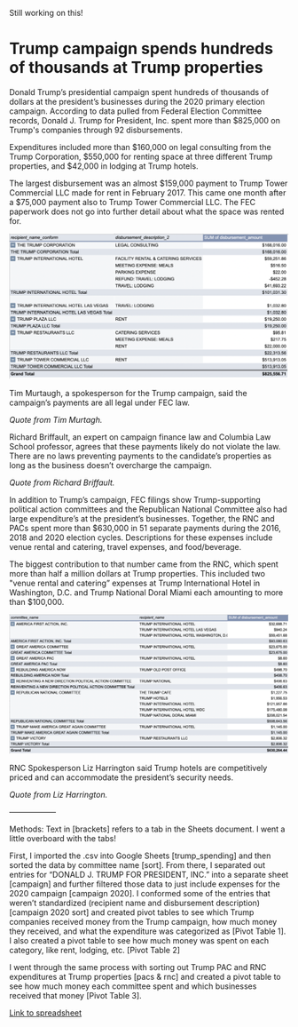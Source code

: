 Still working on this!
# Trump campaign spends hundreds of thousands at Trump properties

Donald Trump’s presidential campaign spent hundreds of thousands of dollars at the president’s businesses during the 2020 primary election campaign. According to data pulled from Federal Election Committee records, Donald J. Trump for President, Inc. spent more than $825,000 on Trump's companies through 92 disbursements.

Expenditures included more than $160,000 on legal consulting from the Trump Corporation, $550,000 for renting space at three different Trump properties, and $42,000 in lodging at Trump hotels. 

The largest disbursement was an almost $159,000 payment to Trump Tower Commercial LLC made for rent in February 2017. This came one month after a $75,000 payment also to Trump Tower Commercial LLC. The FEC paperwork does not go into further detail about what the space was rented for.

![Pivot table showing Trump campaign expenses at Trump businesses.](TrumpCampaign.png)

Tim Murtaugh, a spokesperson for the Trump campaign, said the campaign’s payments are all legal under FEC law.

*Quote from Tim Murtagh.*

Richard Briffault, an expert on campaign finance law and Columbia Law School professor, agrees that these payments likely do not violate the law. There are no laws preventing payments to the candidate’s properties as long as the business doesn’t overcharge the campaign.

*Quote from Richard Briffault.*

In addition to Trump’s campaign, FEC filings show Trump-supporting political action committees and the Republican National Committee also had large expenditure’s at the president’s businesses. Together, the RNC and PACs spent more than $630,000 in 51 separate payments during the 2016, 2018 and 2020 election cycles. Descriptions for these expenses include venue rental and catering, travel expenses, and food/beverage.

The biggest contribution to that number came from the RNC, which spent more than half a million dollars at Trump properties. This included two "venue rental and catering” expenses at Trump International Hotel in Washington, D.C. and Trump National Doral Miami each amounting to more than $100,000.

![Pivot table showing PAC and RNC expenses at Trump businesses.](PACsandRNC.png)

RNC Spokesperson Liz Harrington said Trump hotels are competitively priced and can accommodate the president’s security needs.

*Quote from Liz Harrington.*

——————

Methods: Text in [brackets] refers to a tab in the Sheets document. I went a little overboard with the tabs!

First, I imported the .csv into Google Sheets [trump_spending] and then sorted the data by committee name [sort]. From there, I separated out entries for “DONALD J. TRUMP FOR PRESIDENT, INC.” into a separate sheet [campaign] and further filtered those data to just include expenses for the 2020 campaign [campaign 2020]. I conformed some of the entries that weren’t standardized (recipient name and disbursement description) [campaign 2020 sort] and created pivot tables to see which Trump companies received money from the Trump campaign, how much money they received, and what the expenditure was categorized as [Pivot Table 1]. I also created a pivot table to see how much money was spent on each category, like rent, lodging, etc. [Pivot Table 2]

I went through the same process with sorting out Trump PAC and RNC expenditures at Trump properties [pacs & rnc] and created a pivot table to see how much money each committee spent and which businesses received that money [Pivot Table 3].

[Link to spreadsheet](https://docs.google.com/spreadsheets/d/1UWz7w8CZZo6oD5QpvO-F-g6bl_k3KBZhEXrMwo5uBws/edit?usp=sharing)
